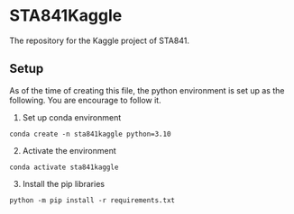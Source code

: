 # STA841Kaggle

The repository for the Kaggle project of STA841.

## Setup

As of the time of creating this file, the python environment is set up as the following. You are encourage to follow it.

1. Set up conda environment

`conda create -n sta841kaggle python=3.10`

2. Activate the environment

`conda activate sta841kaggle`

3. Install the pip libraries

`python -m pip install -r requirements.txt`

